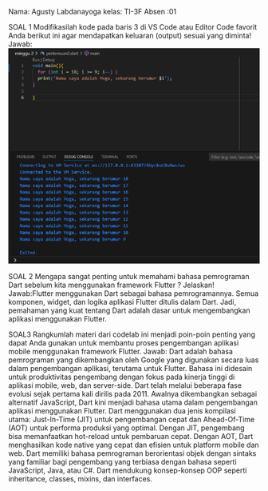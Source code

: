 Nama: Agusty Labdanayoga
kelas: TI-3F
Absen :01

SOAL 1
Modifikasilah kode pada baris 3 di VS Code atau Editor Code favorit Anda berikut ini agar mendapatkan keluaran (output) sesuai yang diminta!
Jawab:
![Screenshot Aplikasi](image/pertemuan2.png)

SOAL 2
Mengapa sangat penting untuk memahami bahasa pemrograman Dart sebelum kita menggunakan framework Flutter ? Jelaskan!
Jawab:Flutter menggunakan Dart sebagai bahasa pemrogramannya. Semua komponen, widget, dan logika aplikasi Flutter ditulis dalam Dart. Jadi, pemahaman yang kuat tentang Dart adalah dasar untuk mengembangkan aplikasi menggunakan Flutter.

SOAL3
Rangkumlah materi dari codelab ini menjadi poin-poin penting yang dapat Anda gunakan untuk membantu proses pengembangan aplikasi mobile menggunakan framework Flutter.
Jawab:
Dart adalah bahasa pemrograman yang dikembangkan oleh Google yang digunakan secara luas dalam pengembangan aplikasi, terutama untuk Flutter. Bahasa ini didesain untuk produktivitas pengembang dengan fokus pada kinerja tinggi di aplikasi mobile, web, dan server-side.
Dart telah melalui beberapa fase evolusi sejak pertama kali dirilis pada 2011. Awalnya dikembangkan sebagai alternatif JavaScript, Dart kini menjadi bahasa utama dalam pengembangan aplikasi menggunakan Flutter.
Dart menggunakan dua jenis kompilasi utama: Just-In-Time (JIT) untuk pengembangan cepat dan Ahead-Of-Time (AOT) untuk performa produksi yang optimal. Dengan JIT, pengembang bisa memanfaatkan hot-reload untuk pembaruan cepat. Dengan AOT, Dart menghasilkan kode native yang cepat dan efisien untuk platform mobile dan web.
Dart memiliki bahasa pemrograman berorientasi objek dengan sintaks yang familiar bagi pengembang yang terbiasa dengan bahasa seperti JavaScript, Java, atau C#. Dart mendukung konsep-konsep OOP seperti inheritance, classes, mixins, dan interfaces.
